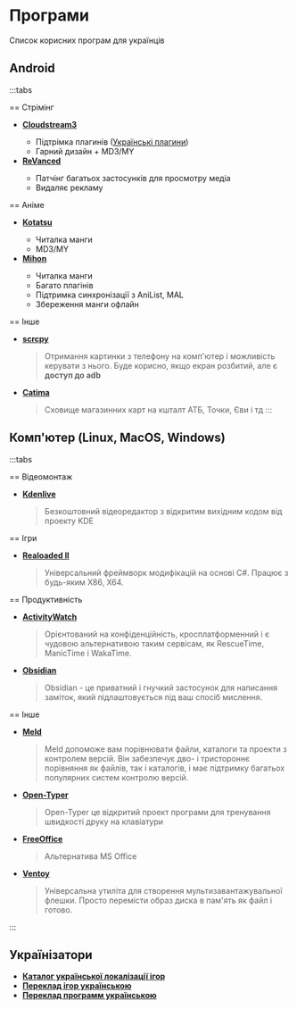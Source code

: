 <Banner
  text="Програми"
  image="/pages/programs.png"
  blur="5px"
/>


# Програми

Список корисних програм для українців

## Android

<Banner
  text="Андроїд"
  image="/pages/android.png"
  blur="5px"
/>

:::tabs

== Стрімінг

- [**Cloudstream3**](https://github.com/recloudstream/cloudstream) <Badge type="info" text="Open Source" />
  - Підтрімка плагинів ([Українські плагини](https://github.com/CakesTwix/cloudstream-extensions-uk))
  - Гарний дизайн + MD3/MY
- [**ReVanced**](https://revanced-apks.pages.dev/) <Badge type="info" text="Open Source" />
  - Патчінг багатьох застосунків для просмотру медіа
  - Видаляє рекламу

== Аніме

- [**Kotatsu**](https://kotatsu.app/) <Badge type="info" text="Open Source" />
  - Читалка манги
  - MD3/MY
- [**Mihon**](https://mihon.app/) <Badge type="info" text="Open Source" />
  - Читалка манги
  - Багато плагінів
  - Підтримка синхронізації з AniList, MAL
  - Збереження манги офлайн

== Інше

- [**scrcpy**](https://github.com/Genymobile/scrcpy) <Badge type="info" text="Open Source" />
  > Отримання картинки з телефону на комп'ютер і можливість керувати з нього. Буде корисно, якщо екран розбитий, але є **доступ до adb**
- [**Catima**](https://catima.app/) <Badge type="info" text="Open Source" />
  > Сховище магазинних карт на кшталт АТБ, Точки, Єви і тд
:::

## Комп'ютер (Linux, MacOS, Windows)

<Banner
  text="Комп'ютер"
  image="/pages/pc.png"
  blur="5px"
/>

:::tabs

== Відеомонтаж

- [**Kdenlive**](https://kdenlive.org/) <Badge type="info" text="Open Source" /> <Badge type="tip" text="Cross platform" />
  > Безкоштовний відеоредактор з відкритим вихідним кодом від проекту KDE

== Ігри

- [**Realoaded II**](https://reloaded-project.github.io/Reloaded-II/) <Badge type="info" text="Open Source" /> <Badge type="danger" text="Windows" />
  > Універсальний фреймворк модифікацій на основі C#. Працює з будь-яким X86, X64.

== Продуктивність

- [**ActivityWatch**](https://activitywatch.net/) <Badge type="info" text="Open Source" /> <Badge type="tip" text="Cross platform" />
  > Орієнтований на конфіденційність, кросплатформенний і є чудовою альтернативою таким сервісам, як RescueTime, ManicTime і WakaTime.
- [**Obsidian**](https://obsidian.md) <Badge type="danger" text="Proprietary" /> <Badge type="tip" text="Cross platform" />
  > Obsidian - це приватний і гнучкий застосунок для написання заміток, який підлаштовується під ваш спосіб мислення.

== Інше

- [**Meld**](https://meldmerge.org/) <Badge type="info" text="Open Source" /> <Badge type="tip" text="Cross platform" />
  > Meld допоможе вам порівнювати файли, каталоги та проекти з контролем версій. Він забезпечує дво- і тристороннє порівняння як файлів, так і каталогів, і має підтримку багатьох популярних систем контролю версій.
- [**Open-Typer**](https://open-typer.github.io/) <Badge type="info" text="Open Source" /> <Badge type="tip" text="Cross platform" />
  > Open-Typer це відкритий проект програми для тренування швидкості друку на клавіатури
- [**FreeOffice**](https://www.freeoffice.com/) <Badge type="info" text="Open Source" /> <Badge type="tip" text="Cross platform" />
  > Альтернатива MS Office
- [**Ventoy**](https://www.ventoy.net/) <Badge type="info" text="Open Source" /> <Badge type="tip" text="Cross platform" />
  > Універсальна утиліта для створення мультизавантажувальної флешки. Просто перемісти образ диска в пам'ять як файл і готово.

:::

## Українізатори

- [**Каталог української локалізації ігор**](https://kuli.com.ua/)
- [**Переклад ігор українською**](https://toloka.to/f205) <Badge type="warning" text="toloka.to" />
- [**Переклад программ українською**](https://toloka.to/f242) <Badge type="warning" text="toloka.to" />